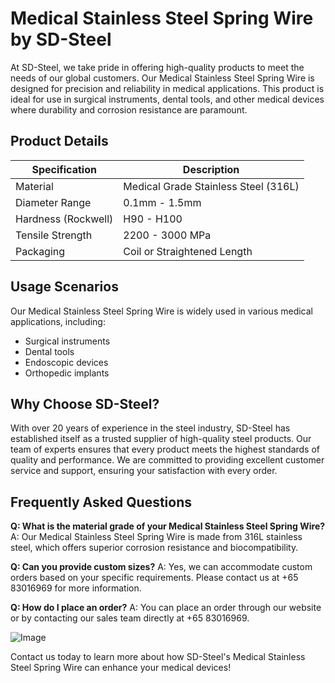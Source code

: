 # Medical Stainless Steel Spring Wire by SD-Steel

At SD-Steel, we take pride in offering high-quality products to meet the needs of our global customers. Our Medical Stainless Steel Spring Wire is designed for precision and reliability in medical applications. This product is ideal for use in surgical instruments, dental tools, and other medical devices where durability and corrosion resistance are paramount.

## Product Details

| Specification | Description |
|---------------|-------------|
| Material      | Medical Grade Stainless Steel (316L) |
| Diameter Range| 0.1mm - 1.5mm |
| Hardness (Rockwell)| H90 - H100 |
| Tensile Strength| 2200 - 3000 MPa |
| Packaging     | Coil or Straightened Length |

## Usage Scenarios

Our Medical Stainless Steel Spring Wire is widely used in various medical applications, including:
- Surgical instruments
- Dental tools
- Endoscopic devices
- Orthopedic implants

## Why Choose SD-Steel?

With over 20 years of experience in the steel industry, SD-Steel has established itself as a trusted supplier of high-quality steel products. Our team of experts ensures that every product meets the highest standards of quality and performance. We are committed to providing excellent customer service and support, ensuring your satisfaction with every order.

## Frequently Asked Questions

**Q: What is the material grade of your Medical Stainless Steel Spring Wire?**
A: Our Medical Stainless Steel Spring Wire is made from 316L stainless steel, which offers superior corrosion resistance and biocompatibility.

**Q: Can you provide custom sizes?**
A: Yes, we can accommodate custom orders based on your specific requirements. Please contact us at +65 83016969 for more information.

**Q: How do I place an order?**
A: You can place an order through our website or by contacting our sales team directly at +65 83016969.

![Image](https://github.com/user-attachments/assets/2567258e-e124-4816-932d-1809bd27ef0b)

Contact us today to learn more about how SD-Steel's Medical Stainless Steel Spring Wire can enhance your medical devices!